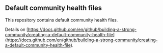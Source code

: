 ## Default community health files

This repository contains default community health files.

Details on [https://docs.github.com/en/github/building-a-strong-community/creating-a-default-community-health-file](https://docs.github.com/en/github/building-a-strong-community/creating-a-default-community-health-file).
